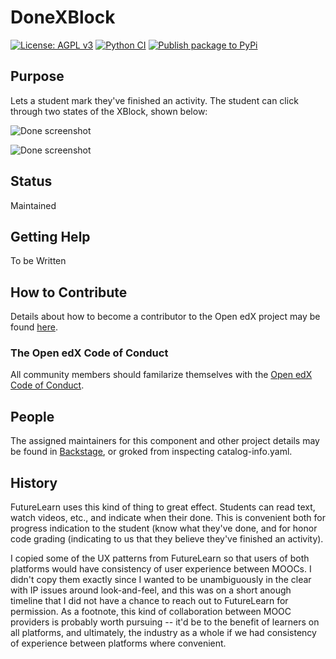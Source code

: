 DoneXBlock
==========
[![License: AGPL v3](https://img.shields.io/badge/License-AGPL_v3-blue.svg)](https://www.gnu.org/licenses/agpl-3.0)
[![Python CI](https://github.com/openedx/DoneXBlock/actions/workflows/ci.yml/badge.svg)](https://github.com/openedx/DoneXBlock/actions/workflows/ci.yml)
[![Publish package to PyPi](https://github.com/openedx/DoneXBlock/actions/workflows/pypi-release.yml/badge.svg)](https://github.com/openedx/DoneXBlock/actions/workflows/pypi-release.yml)

Purpose
-------

Lets a student mark they've finished an activity. The student can
click through two states of the XBlock, shown below:

![Done screenshot](completionxblock_mark.png)

![Done screenshot](completionxblock_undo.png)

Status
------

Maintained

Getting Help
------------

To be Written

How to Contribute
-----------------

Details about how to become a contributor to the Open edX project may
be found
[here](https://miro.com/app/board/uXjVOEVVXJY=/?moveToWidget=3458764527654681386&cot=14).

### The Open edX Code of Conduct

All community members should familarize themselves with the [Open edX
Code of Conduct](https://openedx.org/code-of-conduct/).

People
------

The assigned maintainers for this component and other project details
may be found in
[Backstage](https://open-edx-backstage.herokuapp.com/catalog/default/component/DoneXBlock),
or groked from inspecting catalog-info.yaml.

History
-------

FutureLearn uses this kind of thing to great effect. Students can read
text, watch videos, etc., and indicate when their done. This is
convenient both for progress indication to the student (know what
they've done, and for honor code grading (indicating to us that they
believe they've finished an activity).

I copied some of the UX patterns from FutureLearn so that users of
both platforms would have consistency of user experience between
MOOCs. I didn't copy them exactly since I wanted to be unambiguously 
in the clear with IP issues around look-and-feel, and this was on a short
anough timeline that I did not have a chance to reach out to
FutureLearn for permission. As a footnote, this kind of collaboration
between MOOC providers is probably worth pursuing -- it'd be to the
benefit of learners on all platforms, and ultimately, the industry as
a whole if we had consistency of experience between platforms where
convenient.
